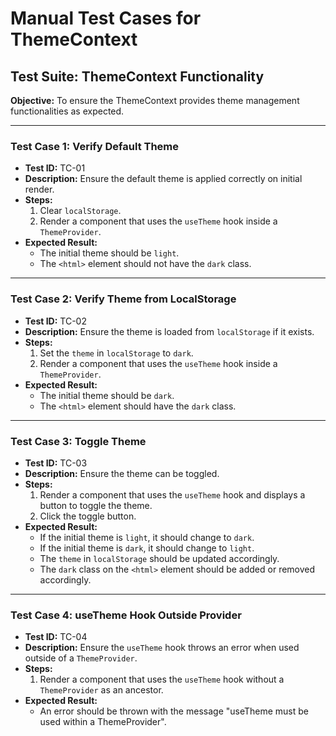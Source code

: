 
# Manual Test Cases for ThemeContext

## Test Suite: ThemeContext Functionality

**Objective:** To ensure the ThemeContext provides theme management functionalities as expected.

---

### **Test Case 1: Verify Default Theme**

-   **Test ID:** TC-01
-   **Description:** Ensure the default theme is applied correctly on initial render.
-   **Steps:**
    1.  Clear `localStorage`.
    2.  Render a component that uses the `useTheme` hook inside a `ThemeProvider`.
-   **Expected Result:**
    -   The initial theme should be `light`.
    -   The `<html>` element should not have the `dark` class.

---

### **Test Case 2: Verify Theme from LocalStorage**

-   **Test ID:** TC-02
-   **Description:** Ensure the theme is loaded from `localStorage` if it exists.
-   **Steps:**
    1.  Set the `theme` in `localStorage` to `dark`.
    2.  Render a component that uses the `useTheme` hook inside a `ThemeProvider`.
-   **Expected Result:**
    -   The initial theme should be `dark`.
    -   The `<html>` element should have the `dark` class.

---

### **Test Case 3: Toggle Theme**

-   **Test ID:** TC-03
-   **Description:** Ensure the theme can be toggled.
-   **Steps:**
    1.  Render a component that uses the `useTheme` hook and displays a button to toggle the theme.
    2.  Click the toggle button.
-   **Expected Result:**
    -   If the initial theme is `light`, it should change to `dark`.
    -   If the initial theme is `dark`, it should change to `light`.
    -   The `theme` in `localStorage` should be updated accordingly.
    -   The `dark` class on the `<html>` element should be added or removed accordingly.

---

### **Test Case 4: useTheme Hook Outside Provider**

-   **Test ID:** TC-04
-   **Description:** Ensure the `useTheme` hook throws an error when used outside of a `ThemeProvider`.
-   **Steps:**
    1.  Render a component that uses the `useTheme` hook without a `ThemeProvider` as an ancestor.
-   **Expected Result:**
    -   An error should be thrown with the message "useTheme must be used within a ThemeProvider".
